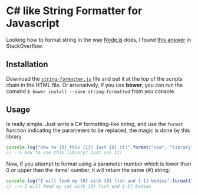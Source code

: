 C# like String Formatter for Javascript
================

Looking how to format string in the way [Node.js](http://nodejs.org/api/util.html#util_util_format_format) does, I found [this answer](http://stackoverflow.com/a/4673436) in StackOverflow.

Installation
-----

Download the [`string-formatter.js`](https://raw.githubusercontent.com/pandres95/string-formatter/master/string-formatter.js) file and put it at the top of the scripts chain in the HTML file. Or artenatively, if you use **bower**, you can run the comand `$ bower install --save string-formatted` from you console.

Usage
-----

Is really simple. Just write a C# formatting-like string, and use the `format` function indicating the parameters to be replaced, the magic is done by this library.

```javascript
console.log("How to {0} this {1}? Just {0} it!".format("use", "library"));
// --> How to use this library? Just use it!
```

Now, if you attempt to format using a parameter number which is lower than 0 or upper than the items' number, it will return the same {#} string:

```javascript
console.log("I will feed my {0} with {9} fish and {-1} bodies".format("cat", "fresh", "dead"));
// --> I will feed my cat with {9} fish and {-1} bodies
```
